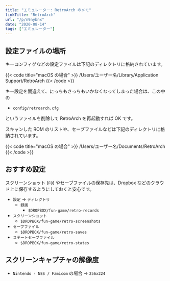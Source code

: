 ```yaml
---
title: "エミュレーター: RetroArch のメモ"
linkTitle: "RetroArch"
url: "/p/n9nybnx"
date: "2020-08-14"
tags: ["エミュレーター"]
---
```


設定ファイルの場所
----

キーコンフィグなどの設定ファイルは下記のディレクトリに格納されています。

{{< code title="macOS の場合" >}}
/Users/ユーザー名/Library/Application Support/RetroArch
{{< /code >}}

キー設定を間違えて、にっちもさっちもいかなくなってしまった場合は、この中の

- `config/retroarch.cfg`

というファイルを削除して RetroArch を再起動すれば OK です。

スキャンした ROM のリストや、セーブファイルなどは下記のディレクトリに格納されています。

{{< code title="macOS の場合" >}}
/Users/ユーザー名/Documents/RetroArch
{{< /code >}}


おすすめ設定
----

スクリーンショット (`F8`) やセーブファイルの保存先は、Dropbox などのクラウド上に保存するようにしておくと安心です。

- `設定` → `ディレクトリ`
  - `録画`
    - `$DROPBOX/fun-game/retro-records`
- `スクリーンショット`
    - `$DROPBOX/fun-game/retro-screenshots`
- `セーブファイル`
    - `$DROPBOX/fun-game/retro-saves`
- `ステートセーブファイル`
    - `$DROPBOX/fun-game/retro-states`


スクリーンキャプチャの解像度
----

- `Nintendo - NES / Famicom` の場合 → `256x224`

